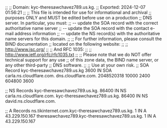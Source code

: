 ;;
;; Domain:     kyc-theresawchavez789.us.kg.
;; Exported:   2024-12-07 01:56:21
;;
;; This file is intended for use for informational and archival
;; purposes ONLY and MUST be edited before use on a production
;; DNS server.  In particular, you must:
;;   -- update the SOA record with the correct authoritative name server
;;   -- update the SOA record with the contact e-mail address information
;;   -- update the NS record(s) with the authoritative name servers for this domain.
;;
;; For further information, please consult the BIND documentation
;; located on the following website:
;;
;; http://www.isc.org/
;;
;; And RFC 1035:
;;
;; http://www.ietf.org/rfc/rfc1035.txt
;;
;; Please note that we do NOT offer technical support for any use
;; of this zone data, the BIND name server, or any other third-party
;; DNS software.
;;
;; Use at your own risk.
;; SOA Record
kyc-theresawchavez789.us.kg	3600	IN	SOA	carla.ns.cloudflare.com. dns.cloudflare.com. 2048520318 10000 2400 604800 3600

;; NS Records
kyc-theresawchavez789.us.kg.	86400	IN	NS	carla.ns.cloudflare.com.
kyc-theresawchavez789.us.kg.	86400	IN	NS	david.ns.cloudflare.com.

;; A Records
ns.tikinternet.com.kyc-theresawchavez789.us.kg.	1	IN	A	43.229.150.167
theresawchavez789.kyc-theresawchavez789.us.kg.	1	IN	A	43.229.150.167
